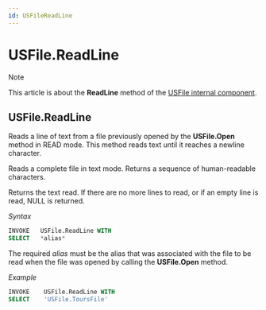 ```yaml
---
id: USFileReadLine
---
```


# USFile.ReadLine



> [!NOTE]
> This article is about the **ReadLine** method of the [USFile internal component](/docs/Extensions/USFile%20internal%20component).

## **USFile.ReadLine**

Reads a line of text from a file previously opened by the **USFile.Open** method in READ mode. This method reads text until it reaches a newline character.

Reads a complete file in text mode. Returns a sequence of human-readable characters.

Returns the text read. If there are no more lines to read, or if an empty line is read, NULL is returned.

*Syntax*

```sql
INVOKE   USFile.ReadLine WITH
SELECT   *alias*
```

The required *alias* must be the alias that was associated with the file to be read when the file was opened by calling the **USFile.Open** method.

*Example*

```sql
INVOKE    USFile.ReadLine WITH
SELECT    'USFile.ToursFile'
```

 